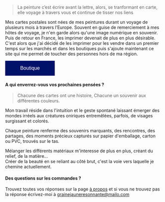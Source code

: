 <style> 
  button {
    background-color: #001169;  
    border: none; 
    color: white; 
    padding: 15px 32px; 
    text-align: center; 
    text-decoration: none; 
    display: inline-block; 
    font-size: 16px; 
    margin: 0;
    width: 10em; 
    cursor: pointer; 
  }
  .button {
    border: none;
  }
</style>

> La peinture c’est écrire avant la lettre, alors, se tranformant en carte, elle voyage à travers vous et continue de tisser nos liens

Mes cartes postales sont nées de mes peintures durant un voyage de plusieurs mois à travers l’Europe. Souvent en guise de remerciement à mes hôtes de voyage, je n'en garde alors qu'une image numérique en souvenir.
Puis de retour en France, les imprimer devenait de plus en plus désirable. C'est alors que j'ai décidé de les imprimer pour les vendre dans un premier temps sur les marchés et dans les boutiques puis s'ajoute maintenant ce site qui me permet de toucher des personnes hors de ma région.

<a class="button" href="https://boutique.peintureresonnante.fr" target="_blank" >
<button>Boutique</button>
</a>

#### A qui enverrez-vous vos prochaines pensées ?

> Chacune des cartes ont une histoire, 
> Chacune un souvenir aux différentes couleurs.

Mon travail réside dans l'intuition et le geste spontané laissant émerger des mondes irréels aux créatures oniriques entremêlées, parfois, de visages surgissant et colorés.

Chaque peinture renferme des souvenirs marquants, des rencontres, des partages, des moments précieux capturés sur papier d'emballage, carton ou PVC, trouvés sur le tas.

Mélanger les différents matériaux m'interesse de plus en plus, créant du relief, de la matière... <br>Créer de la beauté en se reliant au côté brut, c'est la voie vers laquelle je chemine actuellement.

#### Des questions sur les commandes ?

Trouvez toutes vos réponses sur la page <a href="https://www.peintureresonnante.fr/a-propos">à propos</a> et si vous ne trouvez pas la réponse écrivez-moi à grainejauneresonnante@mailo.com

